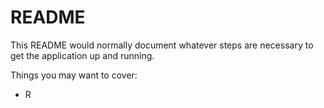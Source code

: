 # README

This README would normally document whatever steps are necessary to get the
application up and running.

Things you may want to cover:

* R